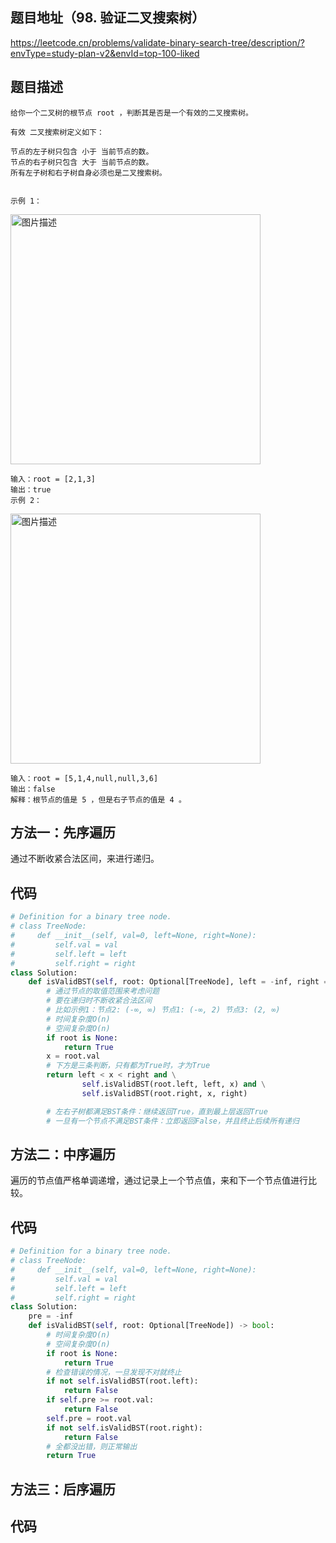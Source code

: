 ## 题目地址（98. 验证二叉搜索树）

https://leetcode.cn/problems/validate-binary-search-tree/description/?envType=study-plan-v2&envId=top-100-liked

## 题目描述


```
给你一个二叉树的根节点 root ，判断其是否是一个有效的二叉搜索树。

有效 二叉搜索树定义如下：

节点的左子树只包含 小于 当前节点的数。
节点的右子树只包含 大于 当前节点的数。
所有左子树和右子树自身必须也是二叉搜索树。
 

示例 1：
```

<p>
  <img src="https://assets.leetcode.com/uploads/2020/12/01/tree1.jpg" alt="图片描述" width="400">
</p>

```
输入：root = [2,1,3]
输出：true
示例 2：
```

<p>
  <img src="https://assets.leetcode.com/uploads/2020/12/01/tree2.jpg" alt="图片描述" width="400">
</p>

```
输入：root = [5,1,4,null,null,3,6]
输出：false
解释：根节点的值是 5 ，但是右子节点的值是 4 。
```

## 方法一：先序遍历

通过不断收紧合法区间，来进行递归。

## 代码

```python
# Definition for a binary tree node.
# class TreeNode:
#     def __init__(self, val=0, left=None, right=None):
#         self.val = val
#         self.left = left
#         self.right = right
class Solution:
    def isValidBST(self, root: Optional[TreeNode], left = -inf, right = inf) -> bool:
        # 通过节点的取值范围来考虑问题
        # 要在递归时不断收紧合法区间
        # 比如示例1：节点2: (-∞, ∞) 节点1: (-∞, 2) 节点3: (2, ∞)
        # 时间复杂度O(n)
        # 空间复杂度O(n)
        if root is None:
            return True
        x = root.val
        # 下方是三条判断，只有都为True时，才为True
        return left < x < right and \
                self.isValidBST(root.left, left, x) and \
                self.isValidBST(root.right, x, right)

        # 左右子树都满足BST条件：继续返回True，直到最上层返回True
        # 一旦有一个节点不满足BST条件：立即返回False，并且终止后续所有递归
```

## 方法二：中序遍历

遍历的节点值严格单调递增，通过记录上一个节点值，来和下一个节点值进行比较。

## 代码

```python
# Definition for a binary tree node.
# class TreeNode:
#     def __init__(self, val=0, left=None, right=None):
#         self.val = val
#         self.left = left
#         self.right = right
class Solution:
    pre = -inf
    def isValidBST(self, root: Optional[TreeNode]) -> bool:
        # 时间复杂度O(n)
        # 空间复杂度O(n)
        if root is None:
            return True
        # 检查错误的情况，一旦发现不对就终止
        if not self.isValidBST(root.left):
            return False
        if self.pre >= root.val:
            return False
        self.pre = root.val
        if not self.isValidBST(root.right):
            return False
        # 全都没出错，则正常输出
        return True
```

## 方法三：后序遍历


## 代码

```python

```
